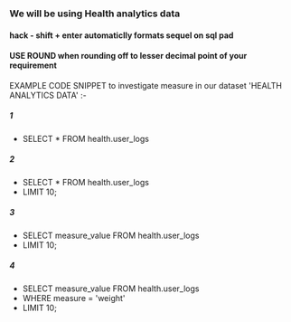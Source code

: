 ### We will be using Health analytics data

#### hack - shift + enter automaticlly formats sequel on sql pad
#### USE ROUND when rounding off to lesser decimal point of your requirement

EXAMPLE CODE SNIPPET to investigate measure in our dataset 'HEALTH ANALYTICS DATA' :-
##### 1
- SELECT * FROM health.user_logs

##### 2
- SELECT * FROM health.user_logs
- LIMIT 10;

##### 3
- SELECT measure_value FROM health.user_logs
- LIMIT 10;

##### 4
- SELECT measure_value FROM health.user_logs
- WHERE measure = 'weight'
- LIMIT 10;
